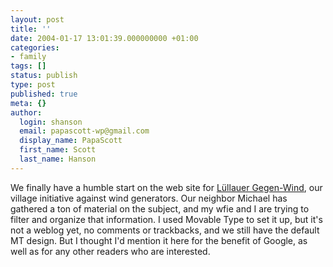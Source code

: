 ```yaml
---
layout: post
title: ''
date: 2004-01-17 13:01:39.000000000 +01:00
categories:
- family
tags: []
status: publish
type: post
published: true
meta: {}
author:
  login: shanson
  email: papascott-wp@gmail.com
  display_name: PapaScott
  first_name: Scott
  last_name: Hanson
---
```

<p>We finally have a humble start on the web site for <a title="Lüllauer Gegen-Wind" href="http://www.luellauergegenwind.de/">Lüllauer Gegen-Wind</a>, our village initiative against wind generators. Our neighbor Michael has gathered a ton of material on the subject, and my wfie and I are trying to filter and organize that information. I used Movable Type to set it up, but it's not a weblog yet, no comments or trackbacks, and we still have the default MT design. But I thought I'd mention it here for the benefit of Google, as well as for any other readers who are interested.</p>
